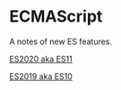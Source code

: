 # ECMAScript

A notes of new ES features.

[ES2020 aka ES11](ES2020.md)

[ES2019 aka ES10](ES2019.md)
